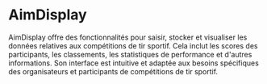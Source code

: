 # AimDisplay

AimDisplay offre des fonctionnalités pour saisir, stocker et visualiser les données relatives aux compétitions de tir sportif. Cela inclut les scores des participants, les classements, les statistiques de performance et d'autres informations. Son interface est intuitive et adaptée aux besoins spécifiques des organisateurs et participants de compétitions de tir sportif.
